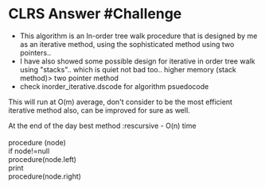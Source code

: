 # CLRS Answer #Challenge
<ul>
 <li> This algorithm is an In-order tree walk procedure that is designed by me as an iterative method, using the sophisticated method using two pointers..</li>
 <li> I have also showed some possible design for iterative in order tree walk using "stacks".. which is quiet not bad too..
higher memory (stack method)> two pointer method</li>
 <li>check inorder_iterative.dscode for algorithm psuedocode</li>
</ul>
 
This will run at O(m) average, don't consider to be the most efficient iterative method also, can be improved for sure as well.<br/>

At the end of the day best method :rescursive - O(n) time<br/><br/>
procedure (node)<br/>
  if node!=null<br/>
      procedure(node.left)<br/>
      print<br/>
      procedure(node.right)<br/>

